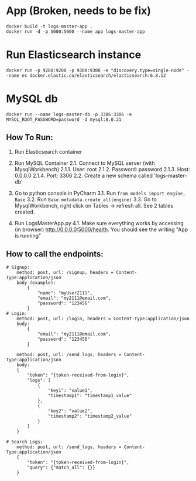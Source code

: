# App (Broken, needs to be fix)
    docker build -t logs-master-app .
    docker run -d -p 5000:5000 --name app logs-master-app

# Run Elasticsearch instance
    docker run -p 9200:9200 -p 9300:9300 -e "discovery.type=single-node" --name es docker.elastic.co/elasticsearch/elasticsearch:6.8.12

# MySQL db
    docker run --name logs-master-db -p 3306:3306 -e MYSQL_ROOT_PASSWORD=password -d mysql:8.0.21


## How To Run:
1. Run Elasticsearch container

2. Run MySQL Container
    2.1. Connect to MySQL server (with MysqlWorkbench)
        2.1.1. User: root
        2.1.2. Password: password
        2.1.3. Host: 0.0.0.0
        2.1.4. Port: 3306
    2.2. Create a new schema called 'logs-master-db'

3. Go to python console in PyCharm
    3.1. Run `from models import engine, Base`
    3.2. Run `Base.metadata.create_all(engine)`
    3.3. Go to MysqlWorkbench, right click on Tables -> refresh all. See 2 tables created.

4. Run LogsMasterApp.py
    4.1. Make sure everything works by accessing (in browser) http://0.0.0.0:5000/health. You should see the writing "App is running"

## How to call the endpoints:
    # Signup:
        method: post, url: /signup, headers = Content-Type:application/json
        body (example):
            {
                "name": "myUser2111",
                "email": "my2111@email.com",
                "password": "123456"
            }
    # Login:
        method: post, url: /login, headers = Content-Type:application/json
        body:
            {
                "email": "my2111@email.com",
                "password": "123456"
            }
<!--     # Send Logs: -->
        method: post, url: /send_logs, headers = Content-Type:application/json
        body:
        {
            "token": "{token-received-from-login}",
            "logs": [
                {
                    "key1": "value1",
                    "timestamp1": "timestamp1_value"
                },
                {
                    "key2": "value2",
                    "timestamp2": "timestamp2_value"
                }
            ]
        }

    # Search Logs:
        method: post, url: /send_logs, headers = Content-Type:application/json
        {
            "token": "{token-received-from-login}",
            "query": {"match_all": {}}
        }